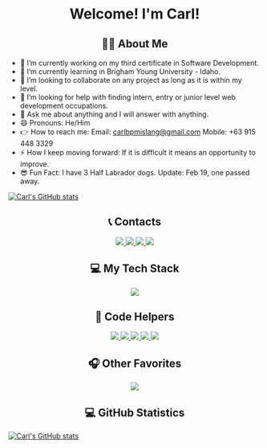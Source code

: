<!--
**mislangc/mislangc** is a ✨ _special_ ✨ repository because its `README.md` (this file) appears on your GitHub profile.

Here are some ideas to get you started:
-->
<h1 align="center">Welcome! I'm Carl!</h1>

<h2 align="center">🕵️‍♂️ About Me</h2>

- 🔭 I’m currently working on my third certificate in Software Development.
- 🌱 I’m currently learning in Brigham Young University - Idaho.
- 👯 I’m looking to collaborate on any project as long as it is within my level.
- 🤔 I’m looking for help with finding intern, entry or junior level web development occupations.
- 💬 Ask me about anything and I will answer with anything. 
- 😄 Pronouns: He/Him
- 👉 How to reach me: Email: carlbpmislang@gmail.com Mobile: +63 915 448 3329
- ⚡ How I keep moving forward: If it is difficult it means an opportunity to improve.
- 😎 Fun Fact: I have 3 Half Labrador dogs. Update: Feb 19, one passed away.

[![Carl's GitHub stats](https://github-readme-stats.vercel.app/api?username=mislangc)](https://github.com/anuraghazra/github-readme-stats)

<h2 align="center">📞 Contacts</h2>

<p align="center"> 
  <a href="https://skillicons.dev">
    <img src="https://img.shields.io/badge/Discord-%235865F2.svg?style=for-the-badge&logo=discord&logoColor=white">
  </a>
  <a href="https://linkedin.com/in/carlbpmislang1419">
    <img src="https://img.shields.io/badge/linkedin-%230077B5.svg?style=for-the-badge&logo=linkedin&logoColor=white">
  </a>
  <a href="https://skillicons.dev">
    <img src="https://img.shields.io/badge/Gmail-D14836?style=for-the-badge&logo=gmail&logoColor=white">
  </a>
  <a href="https://skillicons.dev">
    <img src="https://img.shields.io/badge/WhatsApp-25D366?style=for-the-badge&logo=whatsapp&logoColor=white">
  </a>
</p>


<h2 align="center">💻 My Tech Stack</h2>
<p align="center"> 
  <a href="https://skillicons.dev">
    <img src="https://skillicons.dev/icons?i=html,css,js,py,cs,mysql,postgres,vscode,git,github" />
  </a>
</p>

<h2 align="center">🧠 Code Helpers</h2>
<p align="center">
  <a href="https://skillicons.dev">
    <img src="https://img.shields.io/badge/Codecademy-FFF0E5?style=for-the-badge&logo=codecademy&logoColor=1F243A">
  </a>
  <a href="https://skillicons.dev">
    <img src="https://img.shields.io/badge/MDN_Web_Docs-black?style=for-the-badge&logo=mdnwebdocs&logoColor=white">
  </a>
  <a href="https://skillicons.dev">
    <img src="https://img.shields.io/badge/-Stackoverflow-FE7A16?style=for-the-badge&logo=stack-overflow&logoColor=white">
  </a>
  <a href="https://skillicons.dev">
    <img src="https://img.shields.io/badge/Codepen-000000?style=for-the-badge&logo=codepen&logoColor=white">
  </a>
  <a href="https://skillicons.dev">
    <img src="https://img.shields.io/badge/GeeksforGeeks-gray?style=for-the-badge&logo=geeksforgeeks&logoColor=35914c">
  </a>
</p>

<h2 align="center">🎧 Other Favorites</h2>
<p align="center">
  <a href="https://skillicons.dev">
    <img src="https://img.shields.io/badge/YouTube-%23FF0000.svg?style=for-the-badge&logo=YouTube&logoColor=white">
  </a>
</p>

<h2 align="center">💻 GitHub  Statistics</h2>

[![Carl's GitHub stats](https://github-readme-stats.vercel.app/api?username=mislangc)](https://github.com/anuraghazra/github-readme-stats)
